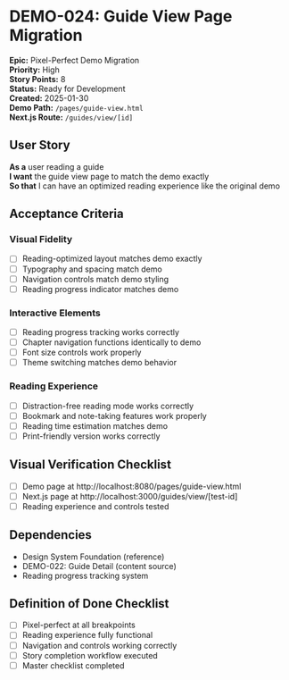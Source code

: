 # DEMO-024: Guide View Page Migration

**Epic:** Pixel-Perfect Demo Migration  
**Priority:** High  
**Story Points:** 8  
**Status:** Ready for Development  
**Created:** 2025-01-30  
**Demo Path:** `/pages/guide-view.html`  
**Next.js Route:** `/guides/view/[id]`

## User Story

**As a** user reading a guide  
**I want** the guide view page to match the demo exactly  
**So that** I can have an optimized reading experience like the original demo

## Acceptance Criteria

### Visual Fidelity
- [ ] Reading-optimized layout matches demo exactly
- [ ] Typography and spacing match demo
- [ ] Navigation controls match demo styling
- [ ] Reading progress indicator matches demo

### Interactive Elements
- [ ] Reading progress tracking works correctly
- [ ] Chapter navigation functions identically to demo
- [ ] Font size controls work properly
- [ ] Theme switching matches demo behavior

### Reading Experience
- [ ] Distraction-free reading mode works correctly
- [ ] Bookmark and note-taking features work properly
- [ ] Reading time estimation matches demo
- [ ] Print-friendly version works correctly

## Visual Verification Checklist
- [ ] Demo page at http://localhost:8080/pages/guide-view.html
- [ ] Next.js page at http://localhost:3000/guides/view/[test-id]
- [ ] Reading experience and controls tested

## Dependencies
- Design System Foundation (reference)
- DEMO-022: Guide Detail (content source)
- Reading progress tracking system

## Definition of Done Checklist
- [ ] Pixel-perfect at all breakpoints
- [ ] Reading experience fully functional
- [ ] Navigation and controls working correctly
- [ ] Story completion workflow executed
- [ ] Master checklist completed